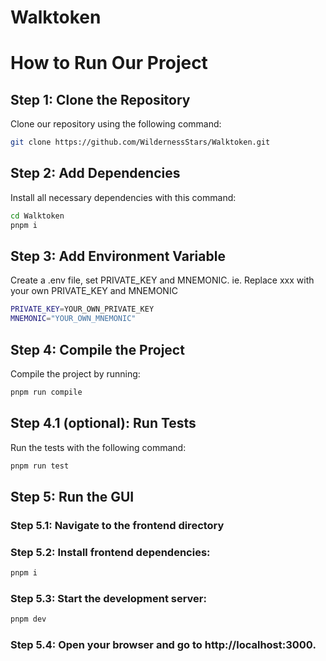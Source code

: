 # Walktoken

# How to Run Our Project

## Step 1: Clone the Repository
Clone our repository using the following command:

```bash
git clone https://github.com/WildernessStars/Walktoken.git
```

## Step 2: Add Dependencies
Install all necessary dependencies with this command:

```bash
cd Walktoken
pnpm i
```

## Step 3: Add Environment Variable
Create a .env file, set PRIVATE_KEY and MNEMONIC. ie. Replace xxx with your own PRIVATE_KEY and MNEMONIC
```bash
PRIVATE_KEY=YOUR_OWN_PRIVATE_KEY
MNEMONIC="YOUR_OWN_MNEMONIC"
```
## Step 4: Compile the Project
Compile the project by running:

```bash
pnpm run compile
```
## Step 4.1 (optional): Run Tests
Run the tests with the following command:

```bash
pnpm run test
```
## Step 5: Run the GUI
### Step 5.1: Navigate to the frontend directory
### Step 5.2: Install frontend dependencies:

```bash
pnpm i
```
### Step 5.3: Start the development server:

```bash
pnpm dev
```
### Step 5.4: Open your browser and go to http://localhost:3000.
